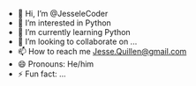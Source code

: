 - 👋 Hi, I’m @JesseleCoder
- 👀 I’m interested in Python
- 🌱 I’m currently learning Python
- 💞️ I’m looking to collaborate on ...
- 📫 How to reach me Jesse.Quillen@gmail.com
- 😄 Pronouns: He/him
- ⚡ Fun fact: ...

<!---
JesseleCoder/JesseleCoder is a ✨ special ✨ repository because its `README.md` (this file) appears on your GitHub profile.
You can click the Preview link to take a look at your changes.
--->
